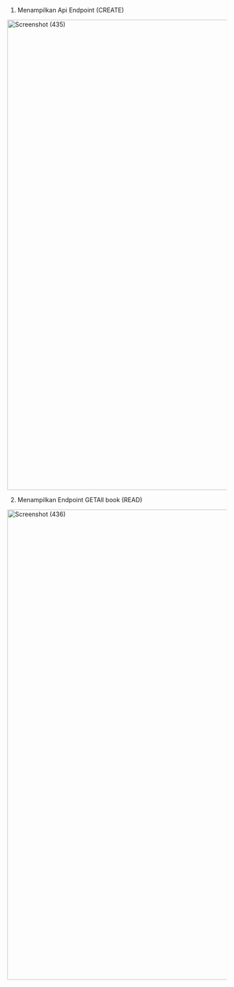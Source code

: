 
1. Menampilkan Api Endpoint (CREATE)
<img width="1920" height="1080" alt="Screenshot (435)" src="https://github.com/user-attachments/assets/3f741552-9b16-43a7-9c9f-1496e011168c" />

2. Menampilkan Endpoint GETAll book (READ)
<img width="1920" height="1080" alt="Screenshot (436)" src="https://github.com/user-attachments/assets/b3359840-6059-4527-bb18-4491f90c40ca" />


